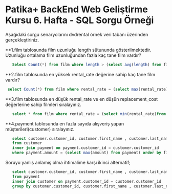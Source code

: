 # Patika+ BackEnd Web Geliştirme Kursu 6. Hafta - SQL Sorgu Örneği
Aşağıdaki sorgu senaryolarını dvdrental örnek veri tabanı üzerinden gerçekleştiriniz.

**1.film tablosunda film uzunluğu length sütununda gösterilmektedir. Uzunluğu ortalama film uzunluğundan fazla kaç tane film vardır?
```sql
   Select Count(*) from film where length > (select avg(length) from film );
```

**2.film tablosunda en yüksek rental_rate değerine sahip kaç tane film vardır?

```sql
 select Count(*) from film where rental_rate = (select max(rental_rate) from film)
  ```

**3.film tablosunda en düşük rental_rate ve en düşün replacement_cost değerlerine sahip filmleri sıralayınız.

```sql
   select * from film where rental_rate = (select min(rental_rate)from film) and replacement_cost =(select min(replacement_cost)from film);
   ```
   
**4.payment tablosunda en fazla sayıda alışveriş yapan müşterileri(customer) sıralayınız.

```sql
   select customer.customer_id, customer.first_name , customer.last_name , amount 
   from customer 
   inner join payment on payment.customer_id = customer.customer_id 
   where payment.amount = (select max(amount) from payment) order by first_name;
   ```

Soruyu yanlış anlamış olma ihtimalime karşı ikinci alternatif;
```sql
   select customer.customer_id, customer.first_name , customer.last_name ,Count(*) 
   from payment
   inner join customer on payment.customer_id = customer.customer_id 
   group by customer.customer_id, customer.first_name , customer.last_name order by Count(*) desc;
   ```



